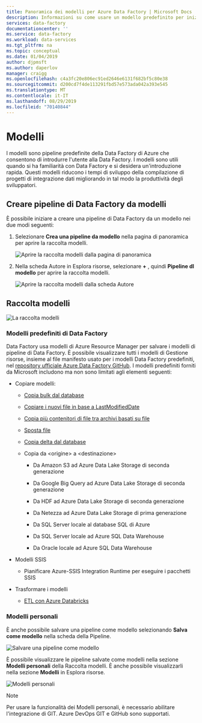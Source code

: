 ```yaml
---
title: Panoramica dei modelli per Azure Data Factory | Microsoft Docs
description: Informazioni su come usare un modello predefinito per iniziare rapidamente con Azure Data Factory.
services: data-factory
documentationcenter: ''
ms.service: data-factory
ms.workload: data-services
ms.tgt_pltfrm: na
ms.topic: conceptual
ms.date: 01/04/2019
author: djpmsft
ms.author: daperlov
manager: craigg
ms.openlocfilehash: c4a3fc20e806ec91ed2646e6131f682bf5c80e38
ms.sourcegitcommit: d200cd7f4de113291fbd57e573ada042a393e545
ms.translationtype: MT
ms.contentlocale: it-IT
ms.lasthandoff: 08/29/2019
ms.locfileid: "70140844"
---
```

# <a name="templates"></a>Modelli

I modelli sono pipeline predefinite della Data Factory di Azure che consentono di introdurre l'utente alla Data Factory. I modelli sono utili quando si ha familiarità con Data Factory e si desidera un'introduzione rapida. Questi modelli riducono i tempi di sviluppo della compilazione di progetti di integrazione dati migliorando in tal modo la produttività degli sviluppatori.

## <a name="create-data-factory-pipelines-from-templates"></a>Creare pipeline di Data Factory da modelli

È possibile iniziare a creare una pipeline di Data Factory da un modello nei due modi seguenti:

1.  Selezionare **Crea una pipeline da modello** nella pagina di panoramica per aprire la raccolta modelli.

    ![Aprire la raccolta modelli dalla pagina di panoramica](media/solution-templates-introduction/templates-intro-image1.png)

1.  Nella scheda Autore in Esplora risorse, selezionare **+** , quindi **Pipeline dl modello** per aprire la raccolta modelli.

    ![Aprire la raccolta modelli dalla scheda Autore](media/solution-templates-introduction/templates-intro-image2.png)

## <a name="template-gallery"></a>Raccolta modelli

![La raccolta modelli](media/solution-templates-introduction/templates-intro-image3.png)

### <a name="out-of-the-box-data-factory-templates"></a>Modelli predefiniti di Data Factory

Data Factory usa modelli di Azure Resource Manager per salvare i modelli di pipeline di Data Factory. È possibile visualizzare tutti i modelli di Gestione risorse, insieme al file manifesto usato per i modelli Data Factory predefiniti, nel [repository ufficiale Azure Data Factory GitHub](https://github.com/Azure/Azure-DataFactory/tree/master/templates). I modelli predefiniti forniti da Microsoft includono ma non sono limitati agli elementi seguenti:

-   Copiare modelli:

    -   [Copia bulk dal database](solution-template-bulk-copy-with-control-table.md)
    
    -   [Copiare i nuovi file in base a LastModifiedDate](solution-template-copy-new-files-lastmodifieddate.md)

    -   [Copia più contenitori di file tra archivi basati su file](solution-template-copy-files-multiple-containers.md)

    -   [Sposta file](solution-template-move-files.md)

    -   [Copia delta dal database](solution-template-delta-copy-with-control-table.md)

    -   Copia da \<origine\> a \<destinazione\>

        -   Da Amazon S3 ad Azure Data Lake Storage di seconda generazione

        -   Da Google Big Query ad Azure Data Lake Storage di seconda generazione

        -   Da HDF ad Azure Data Lake Storage di seconda generazione

        -   Da Netezza ad Azure Data Lake Storage di prima generazione

        -   Da SQL Server locale al database SQL di Azure

        -   Da SQL Server locale ad Azure SQL Data Warehouse

        -   Da Oracle locale ad Azure SQL Data Warehouse

-   Modelli SSIS

    -   Pianificare Azure-SSIS Integration Runtime per eseguire i pacchetti SSIS

-   Trasformare i modelli

    -   [ETL con Azure Databricks](solution-template-databricks-notebook.md)

### <a name="my-templates"></a>Modelli personali

È anche possibile salvare una pipeline come modello selezionando **Salva come modello** nella scheda della Pipeline.

![Salvare una pipeline come modello](media/solution-templates-introduction/templates-intro-image4.png)

È possibile visualizzare le pipeline salvate come modelli nella sezione **Modelli personali** della Raccolta modelli. È anche possibile visualizzarli nella sezione **Modelli** in Esplora risorse.

![Modelli personali](media/solution-templates-introduction/templates-intro-image5.png)

> [!NOTE]
> Per usare la funzionalità dei Modelli personali, è necessario abilitare l'integrazione di GIT. Azure DevOps GIT e GitHub sono supportati.

